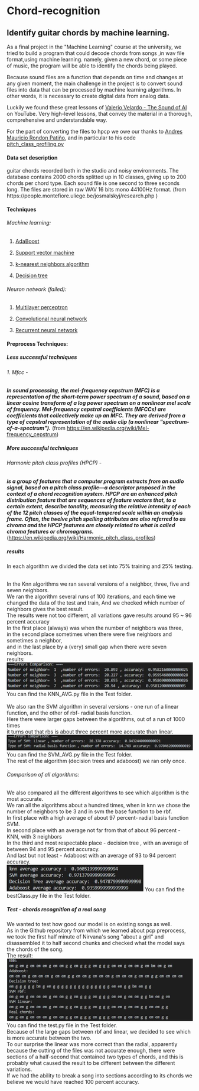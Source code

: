 # Chord-recognition
## Identify guitar chords by machine learning.




As a final project in the "Machine Learning" course at the university,
we tried to build a program that could decode chords from songs ,in wav file format,using machine learning.
namely, given a new chord, or some piece of music, the program will be able to identify the chords being played.

Because sound files are a function that depends on time and changes at any given moment, 
the main challenge in the project is to convert sound files into data that can be processed by machine learning algorithms.
In other words, it is necessary to create digital data from analog data.

Luckily we found these great lessons of
[Valerio Velardo - The Sound of AI](https://www.youtube.com/channel/UCZPFjMe1uRSirmSpznqvJfQ) on YouTube.
Very high-level lessons, that convey the material in a thorough, comprehensive and understandable way.

For the part of converting the files to hpcp we owe our thanks to [Andres Mauricio Rondon Patiño](https://github.com/amrondonp),
and in particular to his code [pitch_class_profiling.py](https://github.com/amrondonp/Chords.py/blob/master/final_project/preprocessing/pitch_class_profiling.py)


<h4>Data set description </h4>
guitar chords recorded both in the studio and noisy environments. 
The database contains 2000 chords splitted up in 10 classes, giving up to 200 chords per chord type. 
Each sound file is one second to three seconds long.
The files are stored in raw WAV 16 bits mono 44100Hz format. 
(from https://people.montefiore.uliege.be/josmalskyj/research.php )

<h4>Techniques</h4>
<h6>Machine learning:</h6> 

1. [AdaBoost](https://en.wikipedia.org/wiki/AdaBoost)

2. [Support vector machine](https://en.wikipedia.org/wiki/Support_vector_machine)

3. [k-nearest neighbors algorithm](https://en.wikipedia.org/wiki/K-nearest_neighbors_algorithm)

4. [Decision tree](https://en.wikipedia.org/wiki/Decision_tree)


<h6>Neuron network (failed):</h6>

1. [Multilayer perceptron](https://en.wikipedia.org/wiki/Multilayer_perceptron)

2. [Convolutional neural network](https://en.wikipedia.org/wiki/Convolutional_neural_network)

3. [Recurrent neural network](https://en.wikipedia.org/wiki/Recurrent_neural_network)



<h4>Preprocess Techniques:</h4> 

<h5>Less successful techniques </h5>
<h6>1. Mfcc - </h6>

***In sound processing, the mel-frequency cepstrum (MFC) is a representation of the short-term power spectrum of a sound,
based on a linear cosine transform of a log power spectrum on a nonlinear mel scale of frequency.
Mel-frequency cepstral coefficients (MFCCs) are coefficients that collectively make up an MFC. 
They are derived from a type of cepstral representation of the audio clip (a nonlinear "spectrum-of-a-spectrum").***
(from https://en.wikipedia.org/wiki/Mel-frequency_cepstrum)


<h5>More successful techniques</h5>
<h6>Harmonic pitch class profiles (HPCP) - </h6>

***is a group of features that a computer program extracts from an audio signal,
based on a pitch class profile—a descriptor proposed in the context of a chord recognition system. 
HPCP are an enhanced pitch distribution feature that are sequences of feature vectors that, 
to a certain extent, describe tonality, measuring the relative intensity of each of the 12 pitch classes of the equal-tempered scale within an analysis frame.
Often, the twelve pitch spelling attributes are also referred to as chroma and the HPCP features are closely related to what is called chroma features or chromagrams.***
(https://en.wikipedia.org/wiki/Harmonic_pitch_class_profiles)



<h5>results</h5>
<p>
In each algorithm we divided the data set into 75% training and 25% testing.<br><br>
 
In the Knn algorithms we ran several versions of a neighbor, three, five and seven  neighbors.<br>
We ran the algorithm several runs of 100 iterations, and each time we changed the data of the test and train,
And we checked which number of neighbors gives the best result.<br>
The results were not too different, all variations gave results around 95 ~ 96 percent accuracy<br>
In the first place (always) was when the number of neighbors was three,<br> 
in the second place sometimes when there were five neighbors and sometimes a neighbor,<br>
and in the last place by a (very) small gap when there were seven neighbors.<br>
results:<br>
<img src="https://github.com/maoz-grossman/Chord-recognition/blob/chords_recognition_only_ML/images/Errors%20comparsion1.JPG?raw=true" ><br>
You can find the KNN_AVG.py file in the Test folder.<br><br>
We also ran the SVM algorithm in several versions - one run of a linear function, and the other of rbf- radial basis function.<br>
Here there were larger gaps between the algorithms, out of a run of 1000 times<br>
it turns out that rbs is about three percent more accurate than linear.<br>
<img src="https://github.com/maoz-grossman/Chord-recognition/blob/chords_recognition_only_ML/images/Errors%20comparsion2.JPG?raw=true" >
<br> You can find the SVM_AVG.py file in the Test folder.<br>
The rest of the algorithm (decision trees and adaboost) we ran only once.<br>
<h6> 
Comparison of all algorithms:
 </h6> 
We also compared all the different algorithms to see which algorithm is the most accurate.<br>
We ran all the algorithms about a hundred times, when in knn we chose the number of neighbors to be 3 and in svm the base function to be rbf.
<br> 
In first place with a high average of about 97 percent- radial basis function  SVM.<br>
In second place with an average not far from that of about 96 percent - KNN, with 3 neighbors <br>
In the third and most respectable place - decision tree , with an average of between 94 and 95 percent accuracy.<br>
And last but not least - Adaboost with an average of 93 to 94 percent accuracy.<br>
<img src="https://github.com/maoz-grossman/Chord-recognition/blob/chords_recognition_only_ML/images/Errors%20comparsion3.JPG?raw=true" >
You can find the bestClass.py file in the Test folder.<br>
</p>

<p>
<h5> Test - chords recognition of a real song </h5>
We wanted to test how good our model is on existing songs as well.<br>
As in the Github repository from which we learned about pcp preprocess, we took the first half minute of Nirvana's song "about a girl" and disassembled it to half second chunks and checked what the model says the chords of the song.<br>
The result:<br>
<img src="https://github.com/maoz-grossman/Chord-recognition/blob/chords_recognition_only_ML/images/Song%20comparsion.JPG?raw=true" >
You can find the test.py file in the Test folder. <br> 
Because of the large gaps between rbf and linear, we decided to see which is more accurate between the two.<br>
To our surprise the linear was more correct than the radial, apparently because the cutting of the files was not accurate enough,
there were sections of a half-second that contained two types of chords, and this is probably what caused the result to be different between the different variations.<br>
If we had the ability to break a song into sections according to its chords we believe we would have reached 100 percent accuracy.<br>
</p>
